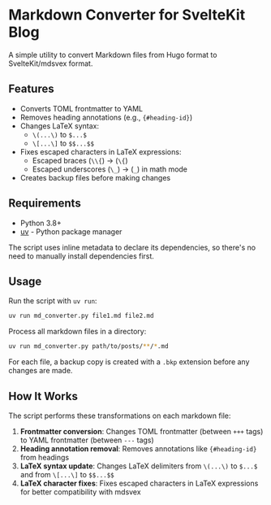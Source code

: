 # Markdown Converter for SvelteKit Blog

A simple utility to convert Markdown files from Hugo format to SvelteKit/mdsvex format.

## Features

- Converts TOML frontmatter to YAML
- Removes heading annotations (e.g., `{#heading-id}`)
- Changes LaTeX syntax:
  - `\(...\)` to `$...$`
  - `\[...\]` to `$$...$$`
- Fixes escaped characters in LaTeX expressions:
  - Escaped braces (`\\{`) → (`\{`)
  - Escaped underscores (`\_`) → (`_`) in math mode
- Creates backup files before making changes

## Requirements

- Python 3.8+
- [uv](https://github.com/astral-sh/uv) - Python package manager

The script uses inline metadata to declare its dependencies, so there's no need to manually install dependencies first.

## Usage

Run the script with `uv run`:

```bash
uv run md_converter.py file1.md file2.md
```

Process all markdown files in a directory:

```bash
uv run md_converter.py path/to/posts/**/*.md
```

For each file, a backup copy is created with a `.bkp` extension before any changes are made.

## How It Works

The script performs these transformations on each markdown file:

1. **Frontmatter conversion**: Changes TOML frontmatter (between `+++` tags) to YAML frontmatter (between `---` tags)
2. **Heading annotation removal**: Removes annotations like `{#heading-id}` from headings
3. **LaTeX syntax update**: Changes LaTeX delimiters from `\(...\)` to `$...$` and from `\[...\]` to `$$...$$`
4. **LaTeX character fixes**: Fixes escaped characters in LaTeX expressions for better compatibility with mdsvex
